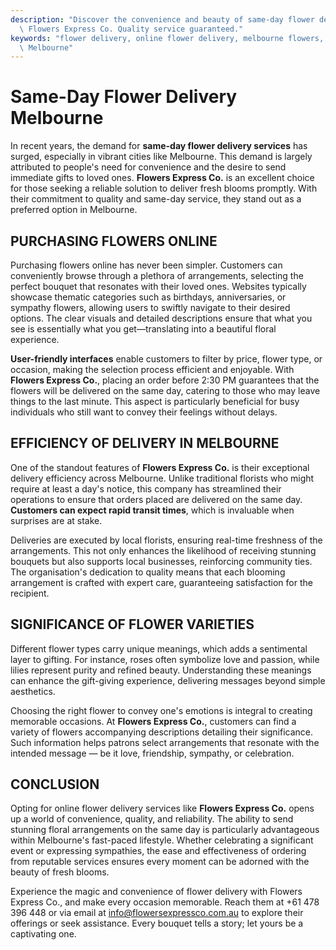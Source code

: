 ```yaml
---
description: "Discover the convenience and beauty of same-day flower delivery in Melbourne with\
  \ Flowers Express Co. Quality service guaranteed."
keywords: "flower delivery, online flower delivery, melbourne flowers, Send Fresh Flowers in\
  \ Melbourne"
---
```

# Same-Day Flower Delivery Melbourne

In recent years, the demand for **same-day flower delivery services** has surged, especially in vibrant cities like Melbourne. This demand is largely attributed to people's need for convenience and the desire to send immediate gifts to loved ones. **Flowers Express Co.** is an excellent choice for those seeking a reliable solution to deliver fresh blooms promptly. With their commitment to quality and same-day service, they stand out as a preferred option in Melbourne.

## PURCHASING FLOWERS ONLINE

Purchasing flowers online has never been simpler. Customers can conveniently browse through a plethora of arrangements, selecting the perfect bouquet that resonates with their loved ones. Websites typically showcase thematic categories such as birthdays, anniversaries, or sympathy flowers, allowing users to swiftly navigate to their desired options. The clear visuals and detailed descriptions ensure that what you see is essentially what you get—translating into a beautiful floral experience.

**User-friendly interfaces** enable customers to filter by price, flower type, or occasion, making the selection process efficient and enjoyable. With **Flowers Express Co.**, placing an order before 2:30 PM guarantees that the flowers will be delivered on the same day, catering to those who may leave things to the last minute. This aspect is particularly beneficial for busy individuals who still want to convey their feelings without delays.

## EFFICIENCY OF DELIVERY IN MELBOURNE

One of the standout features of **Flowers Express Co.** is their exceptional delivery efficiency across Melbourne. Unlike traditional florists who might require at least a day's notice, this company has streamlined their operations to ensure that orders placed are delivered on the same day. **Customers can expect rapid transit times**, which is invaluable when surprises are at stake.

Deliveries are executed by local florists, ensuring real-time freshness of the arrangements. This not only enhances the likelihood of receiving stunning bouquets but also supports local businesses, reinforcing community ties. The organisation's dedication to quality means that each blooming arrangement is crafted with expert care, guaranteeing satisfaction for the recipient.

## SIGNIFICANCE OF FLOWER VARIETIES

Different flower types carry unique meanings, which adds a sentimental layer to gifting. For instance, roses often symbolize love and passion, while lilies represent purity and refined beauty. Understanding these meanings can enhance the gift-giving experience, delivering messages beyond simple aesthetics.

Choosing the right flower to convey one's emotions is integral to creating memorable occasions. At **Flowers Express Co.**, customers can find a variety of flowers accompanying descriptions detailing their significance. Such information helps patrons select arrangements that resonate with the intended message — be it love, friendship, sympathy, or celebration.

## CONCLUSION

Opting for online flower delivery services like **Flowers Express Co.** opens up a world of convenience, quality, and reliability. The ability to send stunning floral arrangements on the same day is particularly advantageous within Melbourne's fast-paced lifestyle. Whether celebrating a significant event or expressing sympathies, the ease and effectiveness of ordering from reputable services ensures every moment can be adorned with the beauty of fresh blooms.

Experience the magic and convenience of flower delivery with Flowers Express Co., and make every occasion memorable. Reach them at +61 478 396 448 or via email at info@flowersexpressco.com.au to explore their offerings or seek assistance. Every bouquet tells a story; let yours be a captivating one.
